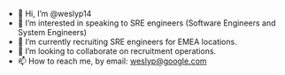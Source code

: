 - 👋 Hi, I’m @weslyp14
- 👀 I’m interested in speaking to SRE engineers (Software Engineers and System Engineers)
- 🌱 I’m currently recruiting SRE engineers for EMEA locations.
- 💞️ I’m looking to collaborate on recruitment operations.
- 📫 How to reach me, by email: weslyp@google.com

<!---
weslyp14/weslyp14 is a ✨ special ✨ repository because its `README.md` (this file) appears on your GitHub profile.
You can click the Preview link to take a look at your changes.
--->
